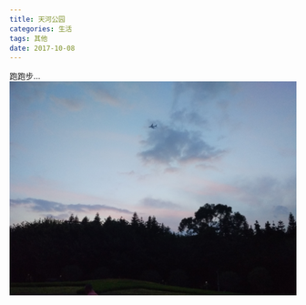 ```yaml
---
title: 天河公园
categories: 生活
tags: 其他
date: 2017-10-08
---
```


跑跑步...
<img src="../images/backup/wlNk0y3.png" alt="天河公园" title="天河公园" >


